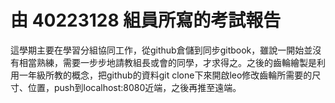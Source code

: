 # 由 40223128 組員所寫的考試報告

這學期主要在學習分組協同工作，從github倉儲到同步gitbook，雖說一開始並沒有相當熟練，需要一步步地請教組長或會的同學，才求得之。之後的齒輪繪製是利用一年級所教的概念，把github的資料git clone下來開啟leo修改齒輪所需要的尺寸、位置，push到localhost:8080近端，之後再推至遠端。

